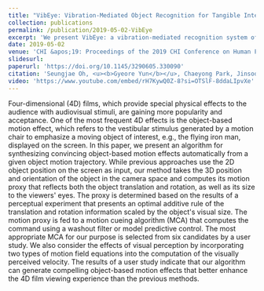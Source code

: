 ```yaml
---
title: "VibEye: Vibration-Mediated Object Recognition for Tangible Interactive Applications"
collection: publications
permalink: /publication/2019-05-02-VibEye
excerpt: 'We present VibEye: a vibration-mediated recognition system of objects for tangible interaction.'
date: 2019-05-02
venue: 'CHI &apos;19: Proceedings of the 2019 CHI Conference on Human Factors in Computing Systems'
slidesurl: 
paperurl: 'https://doi.org/10.1145/3290605.330090'
citation: 'Seungjae Oh, <u><b>Gyeore Yun</b></u>, Chaeyong Park, Jinsoo Kim, and Seungmoon Choi'
video: 'https://www.youtube.com/embed/rH7KywQ0Z-8?si=OTSlF-8ddaLIpvXe'
---
```


Four-dimensional (4D) films, which provide special physical effects to the audience with audiovisual stimuli, are gaining more popularity and acceptance. One of the most frequent 4D effects is the object-based motion effect, which refers to the vestibular stimulus generated by a motion chair to emphasize a moving object of interest, e.g., the flying iron man, displayed on the screen. In this paper, we present an algorithm for synthesizing convincing object-based motion effects automatically from a given object motion trajectory. While previous approaches use the 2D object position on the screen as input, our method takes the 3D position and orientation of the object in the camera space and computes its motion proxy that reflects both the object translation and rotation, as well as its size to the viewers' eyes. The proxy is determined based on the results of a perceptual experiment that presents an optimal additive rule of the translation and rotation information scaled by the object's visual size. The motion proxy is fed to a motion cueing algorithm (MCA) that computes the command using a washout filter or model predictive control. The most appropriate MCA for our purpose is selected from six candidates by a user study. We also consider the effects of visual perception by incorporating two types of motion field equations into the computation of the visually perceived velocity. The results of a user study indicate that our algorithm can generate compelling object-based motion effects that better enhance the 4D film viewing experience than the previous methods.
